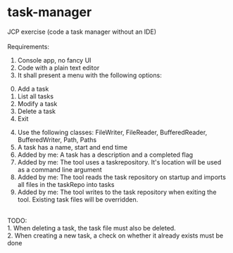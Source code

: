 # task-manager
JCP exercise (code a task manager without an IDE)<BR>
<BR>
Requirements:<BR>
1. Console app, no fancy UI<BR>
2. Code with a plain text editor<BR>
3. It shall present a menu with the following options:<BR>
  0) Add a task<BR>
  1) List all tasks<BR>
  2) Modify a task<BR>
  3) Delete a task<BR>
  4) Exit<BR>
4. Use the following classes: FileWriter, FileReader, BufferedReader, BufferedWriter, Path, Paths<BR>
5. A task has a name, start and end time<BR>
6. Added by me: A task has a description and a completed flag<BR>
7. Added by me: The tool uses a taskrepository. It's location will be used as a command line argument<BR>
8. Added by me: The tool reads the task repository on startup and imports all files in the taskRepo into tasks<BR>
9. Added by me: The tool writes to the task repository when exiting the tool. Existing task files will be overridden.<BR>
<BR>
TODO:<BR>
1. When deleting a task, the task file must also be deleted.<BR>
2. When creating a new task, a check on whether it already exists must be done<BR>
